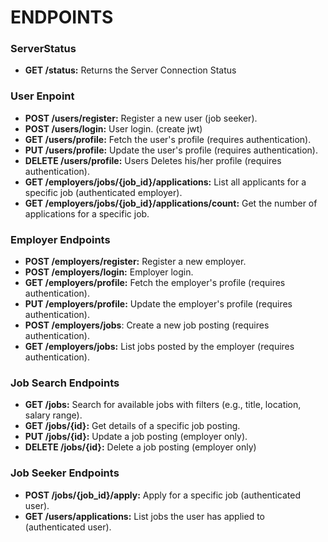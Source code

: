 # ENDPOINTS

### **ServerStatus**

- **GET /status:** Returns the Server Connection Status

### **User Enpoint**

- **POST /users/register:** Register a new user (job seeker).
- **POST /users/login:** User login. (create jwt)
- **GET /users/profile:** Fetch the user's profile (requires authentication).
- **PUT /users/profile:** Update the user's profile (requires authentication).
- **DELETE /users/profile:** Users Deletes his/her profile (requires authentication).
- **GET /employers/jobs/{job_id}/applications:** List all applicants for a specific job (authenticated employer).
- **GET /employers/jobs/{job_id}/applications/count:** Get the number of applications for a specific job.

### **Employer Endpoints**

- **POST /employers/register:** Register a new employer.
- **POST /employers/login:** Employer login.
- **GET /employers/profile:** Fetch the employer's profile (requires authentication).
- **PUT /employers/profile:** Update the employer's profile (requires authentication).
- **POST /employers/jobs**: Create a new job posting (requires authentication).
- **GET /employers/jobs:** List jobs posted by the employer (requires authentication).

### **Job Search Endpoints**

- **GET /jobs:** Search for available jobs with filters (e.g., title, location, salary range).
- **GET /jobs/{id}:** Get details of a specific job posting.
- **PUT /jobs/{id}:** Update a job posting (employer only).
- **DELETE /jobs/{id}:** Delete a job posting (employer only)

### **Job Seeker Endpoints**

- **POST /jobs/{job_id}/apply:** Apply for a specific job (authenticated user).
- **GET /users/applications:** List jobs the user has applied to (authenticated user).
